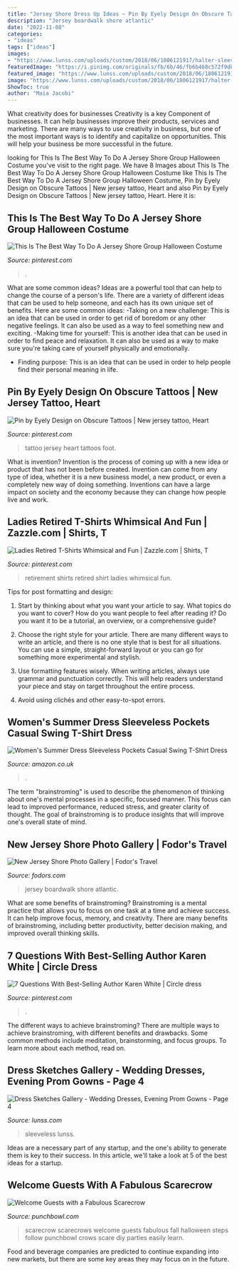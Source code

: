 ```yaml
---
title: "Jersey Shore Dress Up Ideas ~ Pin By Eyely Design On Obscure Tattoos"
description: "Jersey boardwalk shore atlantic"
date: "2022-11-08"
categories:
- "ideas"
tags: ["ideas"]
images:
- "https://www.lunss.com/uploads/custom/2018/06/1806121917/halter-sleeveless-short-dress-sketch.jpg"
featuredImage: "https://i.pinimg.com/originals/fb/6b/46/fb6b468c572f9dbc91fa206db8f4773d.jpg"
featured_image: "https://www.lunss.com/uploads/custom/2018/06/1806121917/halter-sleeveless-short-dress-sketch.jpg"
image: "https://www.lunss.com/uploads/custom/2018/06/1806121917/halter-sleeveless-short-dress-sketch.jpg"
ShowToc: true
author: "Maia Jacobi"
---
```



What creativity does for businesses
Creativity is a key Component of businesses. It can help businesses improve their products, services and marketing. There are many ways to use creativity in business, but one of the most important ways is to identify and capitalize on opportunities. This will help your business be more successful in the future.

	

		
looking for This Is The Best Way To Do A Jersey Shore Group Halloween Costume you've visit to the right page. We have 8 Images about This Is The Best Way To Do A Jersey Shore Group Halloween Costume like This Is The Best Way To Do A Jersey Shore Group Halloween Costume, Pin by Eyely Design on Obscure Tattoos | New jersey tattoo, Heart and also Pin by Eyely Design on Obscure Tattoos | New jersey tattoo, Heart. Here it is:
		
    
## This Is The Best Way To Do A Jersey Shore Group Halloween Costume

<img loading=lazy src="https://i.pinimg.com/736x/db/12/cf/db12cffc2bdf7da2c7b491c93e1ef8f2.jpg" onerror="this.onerror=null;this.src='https://tse3.mm.bing.net/th?id=OIP.pXIQsAZQHHiZIVuS3v1i9wHaM9&amp;pid=15.1';" alt="This Is The Best Way To Do A Jersey Shore Group Halloween Costume">

_Source: pinterest.com_

>. 

	

What are some common ideas?
Ideas are a powerful tool that can help to change the course of a person's life. There are a variety of different ideas that can be used to help someone, and each has its own unique set of benefits. Here are some common ideas: 
-Taking on a new challenge: This is an idea that can be used in order to get rid of boredom or any other negative feelings. It can also be used as a way to feel something new and exciting. 
-Making time for yourself: This is another idea that can be used in order to find peace and relaxation. It can also be used as a way to make sure you're taking care of yourself physically and emotionally. 
- Finding purpose: This is an idea that can be used in order to help people find their personal meaning in life.

    
## Pin By Eyely Design On Obscure Tattoos | New Jersey Tattoo, Heart

<img loading=lazy src="https://i.pinimg.com/originals/bb/dd/24/bbdd24d153a7eed68095cd6085cca14d.jpg" onerror="this.onerror=null;this.src='https://tse2.mm.bing.net/th?id=OIP.c5_pf_xghVhA2aoKgqHNLwHaJ4&amp;pid=15.1';" alt="Pin by Eyely Design on Obscure Tattoos | New jersey tattoo, Heart">

_Source: pinterest.com_

>tattoo jersey heart tattoos foot. 

	

What is invention?
Invention is the process of coming up with a new idea or product that has not been before created. Invention can come from any type of idea, whether it is a new business model, a new product, or even a completely new way of doing something. Inventions can have a large impact on society and the economy because they can change how people live and work.

    
## Ladies Retired T-Shirts Whimsical And Fun | Zazzle.com | Shirts, T

<img loading=lazy src="https://i.pinimg.com/736x/9a/c3/21/9ac321f7d0e53b766a524ff97b927df9--embroidery-ideas-retirement.jpg" onerror="this.onerror=null;this.src='https://tse3.mm.bing.net/th?id=OIP.NkaqUx4Oo_4xTgVuZebN9QHaHa&amp;pid=15.1';" alt="Ladies Retired T-Shirts Whimsical and Fun | Zazzle.com | Shirts, T">

_Source: pinterest.com_

>retirement shirts retired shirt ladies whimsical fun. 

	

Tips for post formatting and design:
1. Start by thinking about what you want your article to say. What topics do you want to cover? How do you want people to feel after reading it? Do you want it to be a tutorial, an overview, or a comprehensive guide?
2. Choose the right style for your article. There are many different ways to write an article, and there is no one style that is best for all situations. You can use a simple, straight-forward layout or you can go for something more experimental and stylish.

3. Use formatting features wisely. When writing articles, always use grammar and punctuation correctly. This will help readers understand your piece and stay on target throughout the entire process.

4. Avoid using clichés and other easy-to-spot errors.

    
## Women&#039;s Summer Dress Sleeveless Pockets Casual Swing T-Shirt Dress

<img loading=lazy src="https://images-na.ssl-images-amazon.com/images/I/510E4R5BV6S._AC_UL1000_.jpg" onerror="this.onerror=null;this.src='https://tse4.mm.bing.net/th?id=OIP.318A2Czr4xePqIj7_DIwWQHaOK&amp;pid=15.1';" alt="Women&#039;s Summer Dress Sleeveless Pockets Casual Swing T-Shirt Dress">

_Source: amazon.co.uk_

>. 

	

The term "brainstroming" is used to describe the phenomenon of thinking about one's mental processes in a specific, focused manner. This focus can lead to improved performance, reduced stress, and greater clarity of thought. The goal of brainstroming is to produce insights that will improve one's overall state of mind.

    
## New Jersey Shore Photo Gallery | Fodor&#039;s Travel

<img loading=lazy src="https://assets.fodors.com/destinations/1015560/boardwalk-atlantic-city-new-jersey_980x650.jpg" onerror="this.onerror=null;this.src='https://tse2.mm.bing.net/th?id=OIP.pelhOvDj8z5nBnXEylYOqwHaE6&amp;pid=15.1';" alt="New Jersey Shore Photo Gallery | Fodor&#039;s Travel">

_Source: fodors.com_

>jersey boardwalk shore atlantic. 

	

What are some benefits of brainstroming?
Brainstroming is a mental practice that allows you to focus on one task at a time and achieve success. It can help improve focus, memory, and creativity. There are many benefits of brainstroming, including better productivity, better decision making, and improved overall thinking skills.

    
## 7 Questions With Best-Selling Author Karen White | Circle Dress

<img loading=lazy src="https://i.pinimg.com/originals/fb/6b/46/fb6b468c572f9dbc91fa206db8f4773d.jpg" onerror="this.onerror=null;this.src='https://tse2.mm.bing.net/th?id=OIP.8QZu5bGxnt-XPIT2Wya57QHaLG&amp;pid=15.1';" alt="7 Questions With Best-Selling Author Karen White | Circle dress">

_Source: pinterest.com_

>. 

	

The different ways to achieve brainstroming?
There are multiple ways to achieve brainstroming, with different benefits and drawbacks. Some common methods include meditation, brainstorming, and focus groups. To learn more about each method, read on.

    
## Dress Sketches Gallery - Wedding Dresses, Evening Prom Gowns - Page 4

<img loading=lazy src="https://www.lunss.com/uploads/custom/2018/06/1806121917/halter-sleeveless-short-dress-sketch.jpg" onerror="this.onerror=null;this.src='https://tse2.mm.bing.net/th?id=OIP.91aYqHq-hde8khMjbEta4wHaJ4&amp;pid=15.1';" alt="Dress Sketches Gallery - Wedding Dresses, Evening Prom Gowns - Page 4">

_Source: lunss.com_

>sleeveless lunss. 

	

Ideas are a necessary part of any startup, and the one's ability to generate them is key to their success. In this article, we'll take a look at 5 of the best ideas for a startup.

    
## Welcome Guests With A Fabulous Scarecrow

<img loading=lazy src="https://www.punchbowl.com/gridfs/fs/560ee5cc24e4b307bf008235-1443816908" onerror="this.onerror=null;this.src='https://tse4.mm.bing.net/th?id=OIP.t5tBDxT6JNnXk3R4pEpgBgHaLG&amp;pid=15.1';" alt="Welcome Guests with a Fabulous Scarecrow">

_Source: punchbowl.com_

>scarecrow scarecrows welcome guests fabulous fall halloween steps follow punchbowl crows scare diy parties easily learn. 

	

Food and beverage companies are predicted to continue expanding into new markets, but there are some key areas they may focus on in the future.

